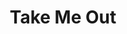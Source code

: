 ---
title: Take Me Out
poster: take-me-out.jpg
header: ''
description: Richard Greenberg's groundbreaking play returns to Broadway.
theater: The Helen Hayes Theater
preview: '2022-03-19'
opening: '2022-04-04'
closing: ''
tonyaward: false
criticspick: false
tags: 
  - Play
  - Broadway
trailer: 'https://www.youtube.com/watch?v=Dwu61izuC7o'
website: 'https://2st.com/shows/take-me-out'
tickets:
  - highlight: false
    info: >-
      $25, one hour prior to curtain. 1 ticket per full-time high school or
      college student ID.
    title: $25 Student
    type: studentRush
  - highlight: false
    info: 'https://2st.com/buy-tickets/rush-30-under-30'
    title: $30 Under 30
    type: thirtyUnder
---